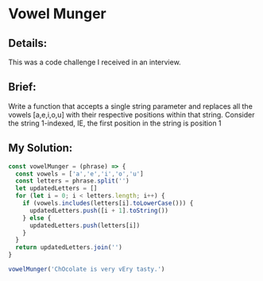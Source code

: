 # Vowel Munger

## Details:
This was a code challenge I received in an interview.

## Brief:
Write a function that accepts a single string parameter and replaces all the vowels [a,e,i,o,u] with their respective positions within that string. Consider the string 1-indexed, IE, the first position in the string is position 1

## My Solution:
```javascript
const vowelMunger = (phrase) => {
  const vowels = ['a','e','i','o','u']
  const letters = phrase.split('')
  let updatedLetters = []
  for (let i = 0; i < letters.length; i++) {
    if (vowels.includes(letters[i].toLowerCase())) {
      updatedLetters.push([i + 1].toString())
    } else {
      updatedLetters.push(letters[i])
    }
  }
  return updatedLetters.join('')
}

vowelMunger('ChOcolate is very vEry tasty.')
```

